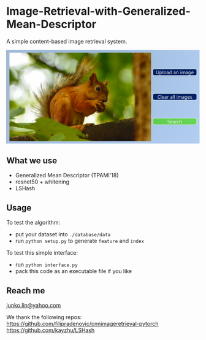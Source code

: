 # Image-Retrieval-with-Generalized-Mean-Descriptor
A simple content-based image retrieval system.

![](https://raw.githubusercontent.com/runjia0124/Image-Retrieval-with-Generalized-Mean-Descriptor/main/archive/retrieval.png)

## What we use
- Generalized Mean Descriptor (TPAMI'18)
- resnet50 + whitening 
- LSHash


## Usage

To test the algorithm:
- put your dataset into `./database/data`
- run `python setup.py` to generate `feature` and `index`

To test this simple interface:
- run `python interface.py`
- pack this code as an executable file if you like 

## Reach me

junko.lin@yahoo.com

We thank the following repos:  
https://github.com/filipradenovic/cnnimageretrieval-pytorch  
https://github.com/kayzhu/LSHash  
